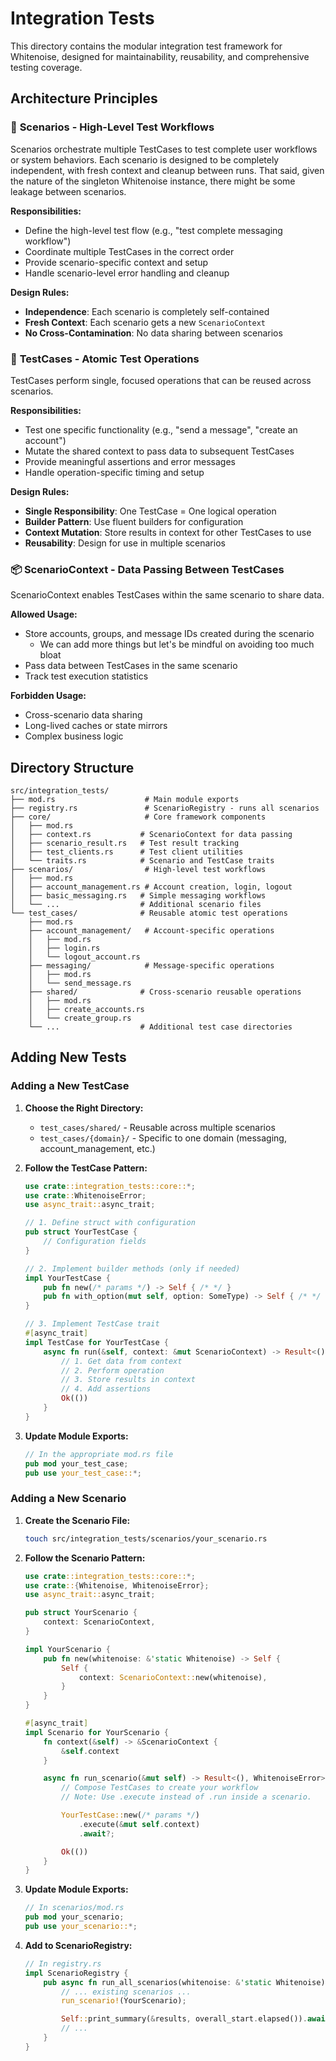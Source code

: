 # Integration Tests

This directory contains the modular integration test framework for Whitenoise, designed for maintainability, reusability, and comprehensive testing coverage.

## Architecture Principles

### 🎯 **Scenarios** - High-Level Test Workflows

Scenarios orchestrate multiple TestCases to test complete user workflows or system behaviors.
Each scenario is designed to be completely independent, with fresh context and cleanup between runs.
That said, given the nature of the singleton Whitenoise instance, there might be some leakage between scenarios.

**Responsibilities:**

- Define the high-level test flow (e.g., "test complete messaging workflow")
- Coordinate multiple TestCases in the correct order
- Provide scenario-specific context and setup
- Handle scenario-level error handling and cleanup

**Design Rules:**

- **Independence**: Each scenario is completely self-contained
- **Fresh Context**: Each scenario gets a new `ScenarioContext`
- **No Cross-Contamination**: No data sharing between scenarios

### 🔧 **TestCases** - Atomic Test Operations

TestCases perform single, focused operations that can be reused across scenarios.

**Responsibilities:**

- Test one specific functionality (e.g., "send a message", "create an account")
- Mutate the shared context to pass data to subsequent TestCases
- Provide meaningful assertions and error messages
- Handle operation-specific timing and setup

**Design Rules:**

- **Single Responsibility**: One TestCase = One logical operation
- **Builder Pattern**: Use fluent builders for configuration
- **Context Mutation**: Store results in context for other TestCases to use
- **Reusability**: Design for use in multiple scenarios

### 📦 **ScenarioContext** - Data Passing Between TestCases

ScenarioContext enables TestCases within the same scenario to share data.

**Allowed Usage:**

- Store accounts, groups, and message IDs created during the scenario
  - We can add more things but let's be mindful on avoiding too much bloat
- Pass data between TestCases in the same scenario
- Track test execution statistics

**Forbidden Usage:**

- Cross-scenario data sharing
- Long-lived caches or state mirrors
- Complex business logic

## Directory Structure

```text
src/integration_tests/
├── mod.rs                    # Main module exports
├── registry.rs               # ScenarioRegistry - runs all scenarios
├── core/                     # Core framework components
│   ├── mod.rs
│   ├── context.rs           # ScenarioContext for data passing
│   ├── scenario_result.rs   # Test result tracking
│   ├── test_clients.rs      # Test client utilities
│   └── traits.rs            # Scenario and TestCase traits
├── scenarios/                # High-level test workflows
│   ├── mod.rs
│   ├── account_management.rs # Account creation, login, logout
│   ├── basic_messaging.rs   # Simple messaging workflows
│   └── ...                  # Additional scenario files
└── test_cases/              # Reusable atomic test operations
    ├── mod.rs
    ├── account_management/   # Account-specific operations
    │   ├── mod.rs
    │   ├── login.rs
    │   └── logout_account.rs
    ├── messaging/            # Message-specific operations
    │   ├── mod.rs
    │   └── send_message.rs
    ├── shared/              # Cross-scenario reusable operations
    │   ├── mod.rs
    │   ├── create_accounts.rs
    │   └── create_group.rs
    └── ...                  # Additional test case directories
```

## Adding New Tests

### Adding a New TestCase

1. **Choose the Right Directory:**

   - `test_cases/shared/` - Reusable across multiple scenarios
   - `test_cases/{domain}/` - Specific to one domain (messaging, account_management, etc.)

2. **Follow the TestCase Pattern:**

   ```rust
   use crate::integration_tests::core::*;
   use crate::WhitenoiseError;
   use async_trait::async_trait;

   // 1. Define struct with configuration
   pub struct YourTestCase {
       // Configuration fields
   }

   // 2. Implement builder methods (only if needed)
   impl YourTestCase {
       pub fn new(/* params */) -> Self { /* */ }
       pub fn with_option(mut self, option: SomeType) -> Self { /* */ }
   }

   // 3. Implement TestCase trait
   #[async_trait]
   impl TestCase for YourTestCase {
       async fn run(&self, context: &mut ScenarioContext) -> Result<(), WhitenoiseError> {
           // 1. Get data from context
           // 2. Perform operation
           // 3. Store results in context
           // 4. Add assertions
           Ok(())
       }
   }
   ```

3. **Update Module Exports:**

   ```rust
   // In the appropriate mod.rs file
   pub mod your_test_case;
   pub use your_test_case::*;
   ```

### Adding a New Scenario

1. **Create the Scenario File:**

   ```bash
   touch src/integration_tests/scenarios/your_scenario.rs
   ```

2. **Follow the Scenario Pattern:**

   ```rust
   use crate::integration_tests::core::*;
   use crate::{Whitenoise, WhitenoiseError};
   use async_trait::async_trait;

   pub struct YourScenario {
       context: ScenarioContext,
   }

   impl YourScenario {
       pub fn new(whitenoise: &'static Whitenoise) -> Self {
           Self {
               context: ScenarioContext::new(whitenoise),
           }
       }
   }

   #[async_trait]
   impl Scenario for YourScenario {
       fn context(&self) -> &ScenarioContext {
           &self.context
       }

       async fn run_scenario(&mut self) -> Result<(), WhitenoiseError> {
           // Compose TestCases to create your workflow
           // Note: Use .execute instead of .run inside a scenario.

           YourTestCase::new(/* params */)
               .execute(&mut self.context)
               .await?;

           Ok(())
       }
   }
   ```

3. **Update Module Exports:**

   ```rust
   // In scenarios/mod.rs
   pub mod your_scenario;
   pub use your_scenario::*;
   ```

4. **Add to ScenarioRegistry:**

   ```rust
   // In registry.rs
   impl ScenarioRegistry {
       pub async fn run_all_scenarios(whitenoise: &'static Whitenoise) -> Result<(), WhitenoiseError> {
           // ... existing scenarios ...
           run_scenario!(YourScenario);

           Self::print_summary(&results, overall_start.elapsed()).await;
           // ...
       }
   }
   ```
